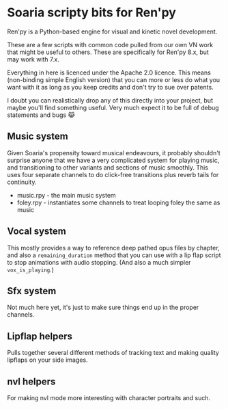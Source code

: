 # Soaria scripty bits for Ren'py

Ren'py is a Python-based engine for visual and kinetic novel development.

These are a few scripts with common code pulled from our own VN work that might be useful to others. These are specifically for Ren'py 8.x, but may work with 7.x.

Everything in here is licenced under the Apache 2.0 licence. This means (non-binding simple English version) that you can more or less do what you want with it as long as you keep credits and don't try to sue over patents.

I doubt you can realistically drop any of this directly into your project, but maybe you'll find something useful. Very much expect it to be full of debug statements and bugs 😹

## Music system

Given Soaria's propensity toward musical endeavours, it probably shouldn't surprise anyone that we have a very complicated system for playing music, and transitioning to other variants and sections of music smoothly. This uses four separate channels to do click-free transitions plus reverb tails for continuity.

- music.rpy - the main music system
- foley.rpy - instantiates some channels to treat looping foley the same as music

## Vocal system

This mostly provides a way to reference deep pathed opus files by chapter, and also a `remaining_duration` method that you can use with a lip flap script to stop animations with audio stopping. (And also a much simpler `vox_is_playing`.)

## Sfx system

Not much here yet, it's just to make sure things end up in the proper channels.

## Lipflap helpers

Pulls together several different methods of tracking text and making quality lipflaps on your side images.

## nvl helpers

For making nvl mode more interesting with character portraits and such.
